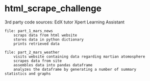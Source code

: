 # html_scrape_challenge
3rd party code sources:
    EdX tutor
    Xpert Learning Assistant

    file: part_1_mars_news
        scraps data from html website
        stores data in python dictionary
        prints retrieved data

    file: part_2_mars_weather
        visits website containing data regarding martian atomosphere
        scrapes data from site
        assembles data into pandas dataframe
        analyzes the dataframe by generating a number of summary statistics and graphs